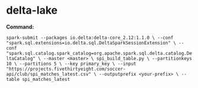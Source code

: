 # delta-lake

<b>Command:</b>

`spark-submit --packages io.delta:delta-core_2.12:1.1.0 \
--conf "spark.sql.extensions=io.delta.sql.DeltaSparkSessionExtension" \
--conf "spark.sql.catalog.spark_catalog=org.apache.spark.sql.delta.catalog.DeltaCatalog" \
--master <master> \
spi_build_table.py \
--partitionkeys 10 \
--partitions 5 \
--key primary_key \
--input "https://projects.fivethirtyeight.com/soccer-api/club/spi_matches_latest.csv" \
--outputprefix <your-prefix> \
--table spi_matches_latest`

